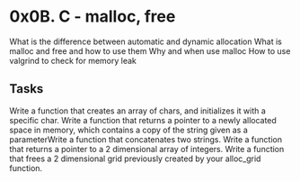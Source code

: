 # 0x0B. C - malloc, free

What is the difference between automatic and dynamic allocation
What is malloc and free and how to use them
Why and when use malloc
How to use valgrind to check for memory leak

## Tasks
Write a function that creates an array of chars, and initializes it with a specific char.
Write a function that returns a pointer to a newly allocated space in memory, which contains a copy of the string given as a parameterWrite a function that concatenates two strings.
Write a function that returns a pointer to a 2 dimensional array of integers.
Write a function that frees a 2 dimensional grid previously created by your alloc_grid function.

